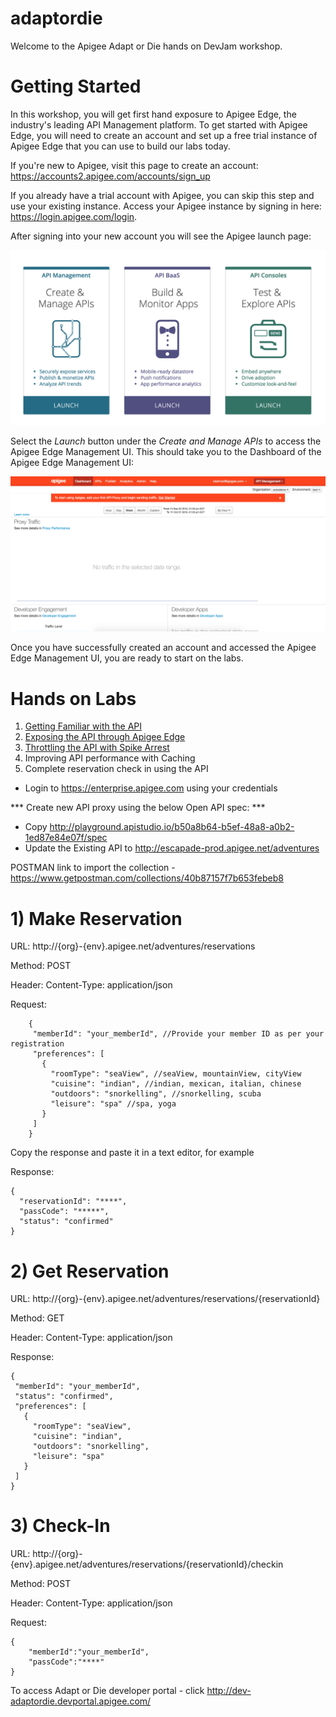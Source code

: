 # adaptordie

Welcome to the Apigee Adapt or Die hands on DevJam workshop.

# Getting Started

  In this workshop, you will get first hand exposure to Apigee Edge, the industry's leading API Management platform. To get started with Apigee Edge, you will need to create an account and set up a free trial instance of Apigee Edge that you can use to build our labs today.

   If you're new to Apigee, visit this page to create an account: <a href="https://accounts2.apigee.com/accounts/sign_up" target="_blank">https://accounts2.apigee.com/accounts/sign_up</a>

  If you already have a trial account with Apigee, you can skip this step and use your existing instance. Access your Apigee instance by signing in here: <a href="//https://login.apigee.com/login" target="_blank">https://login.apigee.com/login</a>. 

  After signing into your new account you will see the Apigee launch page:

  ![Apigee Launch Page](apigee-accounts.png)

  Select the *Launch* button under the *Create and Manage APIs* to access the Apigee Edge Management UI. This should take you to the Dashboard of the Apigee Edge Management UI:

  ![Apigee Dashboard](management-ui.png)

  Once you have successfully created an account and accessed the Apigee Edge Management UI, you are ready to start on the labs. 


# Hands on Labs

1.  [Getting Familiar with the API](lab1.md)
2.  [Exposing the API through Apigee Edge](lab2.md)
3.  [Throttling the API with Spike Arrest](lab3.md)
4.  Improving API performance with Caching
5.  Complete reservation check in using the API



* Login to https://enterprise.apigee.com using your credentials

*** Create new API proxy using the below Open API spec: ***
  * Copy http://playground.apistudio.io/b50a8b64-b5ef-48a8-a0b2-1ed87e84e07f/spec
  * Update the Existing API to http://escapade-prod.apigee.net/adventures


POSTMAN link to import the collection - https://www.getpostman.com/collections/40b87157f7b653febeb8

# 1) Make Reservation
  
  URL: http://{org}-{env}.apigee.net/adventures/reservations
 
  Method: POST
 
  Header:
  Content-Type: application/json
  
  Request:
  
```
    {
     "memberId": "your_memberId", //Provide your member ID as per your registration
     "preferences": [
       {
         "roomType": "seaView", //seaView, mountainView, cityView
         "cuisine": "indian", //indian, mexican, italian, chinese
         "outdoors": "snorkelling", //snorkelling, scuba
         "leisure": "spa" //spa, yoga
       }
     ]
    }
```

Copy the response and paste it in a text editor, for example

 Response:

```
{
  "reservationId": "****",
  "passCode": "*****",
  "status": "confirmed"
}
```

# 2) Get Reservation

URL: http://{org}-{env}.apigee.net/adventures/reservations/{reservationId}
 
  Method: GET
 
  Header:
  Content-Type: application/json

Response:
 
 ```
 {
  "memberId": "your_memberId",
  "status": "confirmed",
  "preferences": [
    {
      "roomType": "seaView",
      "cuisine": "indian",
      "outdoors": "snorkelling",
      "leisure": "spa"
    }
  ]
}
```

# 3) Check-In

  URL: http://{org}-{env}.apigee.net/adventures/reservations/{reservationId}/checkin
 
  Method: POST
 
  Header:
  Content-Type: application/json
  
  Request:
  
```
{
	"memberId":"your_memberId",
	"passCode":"****"
}
```

To access Adapt or Die developer portal - click http://dev-adaptordie.devportal.apigee.com/
